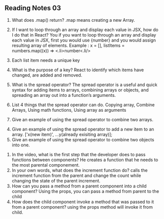 ## Reading Notes 03

1. What does .map() return?
.map means creating a new Array.
2. If I want to loop through an array and display each value in JSX, how do I do that in React? 
You if you want to loop through an array and display each value in JSX, first you would use {number} and you would assign resulting array of elements. 
Example : x = [],
listItems = numbers.map((x)) => <.li>number<.li/>
3. Each list item needs a unique key
4. What is the purpose of a key?
React to identify which items have changed, are added and removed.

1. What is the spread operator?
The spread operator is a useful and quick syntax for adding items to arrays, combining arrays or objects, and spreading an array out into a function’s arguments.
2. List 4 things that the spread operator can do.
Copying array, Combine Arrays, Using math functions, Using array as arguments
3. Give an example of using the spread operator to combine two arrays.
<!-- ...myArray,...yourArray -->
4. Give an example of using the spread operator to add a new item to an array.
['x(new item)', ...y(already exisiting array)];
5. Give an example of using the spread operator to combine two objects into one.
<!-- .let x = [...obj1,...obj2] -->


1. In the video, what is the first step that the developer does to pass functions between components?
He creates a function that he needs to the most parental componement. 
2. In your own words, what does the increment function do?
calls the increment function from the parent and change the count while changing the state of the parent increment.
3. How can you pass a method from a parent component into a child component?
Using the props, you can pass a method from parent to the child
4. How does the child component invoke a method that was passed to it from a parent component?
using the props method will invoke it from child.